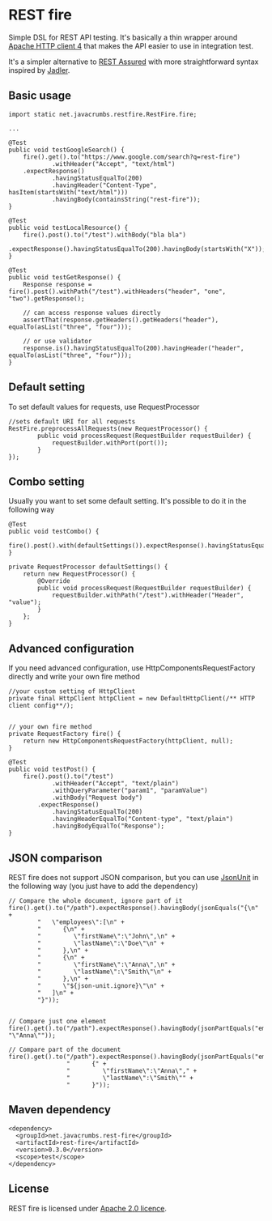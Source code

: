 REST fire
=========

Simple DSL for REST API testing. It's basically a thin wrapper around [Apache HTTP client 4](https://hc.apache.org/httpcomponents-client-ga/)
that makes the API easier to use in integration test. 

It's a simpler alternative to [REST Assured](https://code.google.com/p/rest-assured/) with more straightforward syntax
inspired by [Jadler](http://jadler.net).

Basic usage
-----------
    import static net.javacrumbs.restfire.RestFire.fire;
    
    ...
    
    @Test
    public void testGoogleSearch() {
        fire().get().to("https://www.google.com/search?q=rest-fire")
                .withHeader("Accept", "text/html")
        .expectResponse()
                .havingStatusEqualTo(200)
                .havingHeader("Content-Type", hasItem(startsWith("text/html")))
                .havingBody(containsString("rest-fire"));
    }
    
    @Test
    public void testLocalResource() {
        fire().post().to("/test").withBody("bla bla")
            .expectResponse().havingStatusEqualTo(200).havingBody(startsWith("X"));
    }

    @Test
    public void testGetResponse() {
        Response response = fire().post().withPath("/test").withHeaders("header", "one", "two").getResponse();

        // can access response values directly
        assertThat(response.getHeaders().getHeaders("header"), equalTo(asList("three", "four")));

        // or use validator
        response.is().havingStatusEqualTo(200).havingHeader("header", equalTo(asList("three", "four")));
    }
    

Default setting
---------------
To set default values for requests, use RequestProcessor
    
    //sets default URI for all requests
    RestFire.preprocessAllRequests(new RequestProcessor() {
            public void processRequest(RequestBuilder requestBuilder) {
                requestBuilder.withPort(port());
            }
    });

Combo setting
-------------
Usually you want to set some default setting. It's possible to do it in the following way

    @Test
    public void testCombo() {
        fire().post().with(defaultSettings()).expectResponse().havingStatusEqualTo(200);
    }

    private RequestProcessor defaultSettings() {
        return new RequestProcessor() {
            @Override
            public void processRequest(RequestBuilder requestBuilder) {
                requestBuilder.withPath("/test").withHeader("Header", "value");
            }
        };
    }

Advanced configuration
----------------------
If you need advanced configuration, use HttpComponentsRequestFactory directly and write your own fire method
    
    //your custom setting of HttpClient
    private final HttpClient httpClient = new DefaultHttpClient(/** HTTP client config**/);


    // your own fire method    
    private RequestFactory fire() {
        return new HttpComponentsRequestFactory(httpClient, null);
    }

    @Test
    public void testPost() {
        fire().post().to("/test")
                .withHeader("Accept", "text/plain")
                .withQueryParameter("param1", "paramValue")
                .withBody("Request body")
            .expectResponse()
                .havingStatusEqualTo(200)
                .havingHeaderEqualTo("Content-type", "text/plain")
                .havingBodyEqualTo("Response");
    }


JSON comparison
---------------
REST fire does not support JSON comparison, but you can use [JsonUnit](https://github.com/lukas-krecan/JsonUnit) in
the following way (you just have to add the dependency)

    // Compare the whole document, ignore part of it
    fire().get().to("/path").expectResponse().havingBody(jsonEquals("{\n" +
            "   \"employees\":[\n" +
            "      {\n" +
            "         \"firstName\":\"John\",\n" +
            "         \"lastName\":\"Doe\"\n" +
            "      },\n" +
            "      {\n" +
            "         \"firstName\":\"Anna\",\n" +
            "         \"lastName\":\"Smith\"\n" +
            "      },\n" +
            "      \"${json-unit.ignore}\"\n" +
            "   ]\n" +
            "}"));


    // Compare just one element
    fire().get().to("/path").expectResponse().havingBody(jsonPartEquals("employees[1].firstName", "\"Anna\""));

    // Compare part of the document
    fire().get().to("/path").expectResponse().havingBody(jsonPartEquals("employees[1]",
                    "      {" +
                    "         \"firstName\":\"Anna\"," +
                    "         \"lastName\":\"Smith\"" +
                    "      }"));


Maven dependency
----------------
    <dependency>
      <groupId>net.javacrumbs.rest-fire</groupId>
      <artifactId>rest-fire</artifactId>
      <version>0.3.0</version>
      <scope>test</scope>
    </dependency>

License
-------
REST fire is licensed under [Apache 2.0 licence](https://www.apache.org/licenses/LICENSE-2.0).
